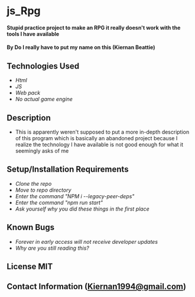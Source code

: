 # js_Rpg

#### Stupid practice project to make an RPG it really doesn't work with the tools I have available

#### By Do I really have to put my name on this (Kiernan Beattie)

## Technologies Used

* _Html_
* _JS_
* _Web pack_
* _No actual game engine_

## Description

* This is apparently weren't supposed to put a more in-depth description of this program which is basically an abandoned project because I realize the technology I have available is not good enough for what it seemingly asks of me

## Setup/Installation Requirements

* _Clone the repo_
* _Move to repo directory_
* _Enter the command "NPM i --legacy-peer-deps"_
* _Enter the command "npm run start"_
* _Ask yourself why you did these things in the first place_

## Known Bugs

* _Forever in early access will not receive developer updates_
* _Why are you still reading this?_

## License MIT

## Contact Information (Kiernan1994@gmail.com)